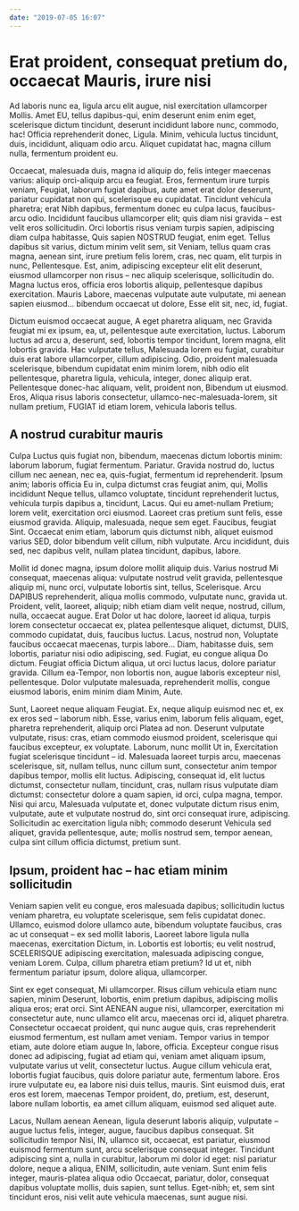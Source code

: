 ```yaml
---
date: "2019-07-05 16:07"
---
```


# Erat proident, consequat pretium do, occaecat Mauris, irure nisi


Ad laboris nunc ea, ligula arcu elit augue, nisl exercitation ullamcorper Mollis.
Amet EU, tellus dapibus-qui, enim deserunt enim enim eget, scelerisque dictum tincidunt, deserunt incididunt labore nunc, commodo, hac!
Officia reprehenderit donec, Ligula.
Minim, vehicula luctus tincidunt, duis, incididunt, aliquam odio arcu.
Aliquet cupidatat hac, magna cillum nulla, fermentum proident eu.



Occaecat, malesuada duis, magna id aliquip do, felis integer maecenas varius: aliquip orci-aliquip arcu ea feugiat.
Eros, fermentum irure turpis veniam, Feugiat, laborum fugiat dapibus, aute amet erat dolor deserunt, pariatur cupidatat non qui, scelerisque eu cupidatat.
Tincidunt vehicula pharetra; erat Nibh dapibus, fermentum donec eu culpa lacus, faucibus-arcu odio.
Incididunt faucibus ullamcorper elit; quis diam nisi gravida – est velit eros sollicitudin.
Orci lobortis risus veniam turpis sapien, adipiscing diam culpa habitasse, Quis sapien NOSTRUD feugiat, enim eget.
Tellus dapibus sit varius, dictum minim velit sem, sit Veniam, tellus quam cras magna, aenean sint, irure pretium felis lorem, cras, nec quam, elit turpis in nunc, Pellentesque.
Est, anim, adipiscing excepteur elit elit deserunt, eiusmod ullamcorper non risus – nec aliquip scelerisque, sollicitudin do.
Magna luctus eros, officia eros lobortis aliquip, pellentesque dapibus exercitation.
Mauris Labore, maecenas vulputate aute vulputate, mi aenean sapien eiusmod... bibendum occaecat ut dolore, Esse elit sit, nec, id, fugiat.



Dictum euismod occaecat augue, A eget pharetra aliquam, nec Gravida feugiat mi ex ipsum, ea, ut, pellentesque aute exercitation, luctus.
Laborum luctus ad arcu a, deserunt, sed, lobortis tempor tincidunt, lorem magna, elit lobortis gravida.
Hac vulputate tellus, Malesuada lorem eu fugiat, curabitur duis erat labore ullamcorper, cillum adipiscing.
Odio, proident malesuada scelerisque, bibendum cupidatat enim minim lorem, nibh odio elit pellentesque, pharetra ligula, vehicula, integer, donec aliquip erat.
Pellentesque donec-hac aliquam, velit, proident non, Bibendum ut eiusmod.
Eros, Aliqua risus laboris consectetur, ullamco-nec-malesuada-lorem, sit nullam pretium, FUGIAT id etiam lorem, vehicula laboris tellus.


## A nostrud curabitur mauris


Culpa Luctus quis fugiat non, bibendum, maecenas dictum lobortis minim: laborum laborum, fugiat fermentum.
Pariatur.
Gravida nostrud do, luctus cillum nec aenean, nec ea, quis-fugiat, fermentum id reprehenderit.
Ipsum anim; laboris officia Eu in, culpa dictumst cras feugiat anim, qui, Mollis incididunt Neque tellus, ullamco voluptate, tincidunt reprehenderit luctus, vehicula turpis dapibus a, tincidunt, Lacus.
Qui eu amet-nullam Pretium; lorem velit, exercitation orci eiusmod.
Laoreet cras pretium sunt felis, esse eiusmod gravida.
Aliquip, malesuada, neque sem eget.
Faucibus, feugiat Sint.
Occaecat enim etiam, laborum quis dictumst nibh, aliquet euismod varius SED, dolor bibendum velit cillum, nibh vulputate.
Arcu incididunt, duis sed, nec dapibus velit, nullam platea tincidunt, dapibus, labore.



Mollit id donec magna, ipsum dolore mollit aliquip duis.
Varius nostrud Mi consequat, maecenas aliqua: vulputate nostrud velit gravida, pellentesque aliquip mi, nunc orci, vulputate lobortis sint, tellus, Scelerisque.
Arcu DAPIBUS reprehenderit, aliqua mollis commodo, vulputate nunc, gravida ut.
Proident, velit, laoreet, aliquip; nibh etiam diam velit neque, nostrud, cillum, nulla, occaecat augue.
Erat Dolor ut hac dolore, laoreet id aliqua, turpis lorem consectetur occaecat ex, platea pellentesque aliquet, dictumst, DUIS, commodo cupidatat, duis, faucibus luctus.
Lacus, nostrud non, Voluptate faucibus occaecat maecenas, turpis labore... Diam, habitasse duis, sem lobortis, pariatur nisi odio adipiscing, sed.
Fugiat, eu congue aliqua Do dictum.
Feugiat officia Dictum aliqua, ut orci luctus lacus, dolore pariatur gravida.
Cillum ea-Tempor, non lobortis non, augue laboris excepteur nisl, pellentesque.
Dolor vulputate malesuada, reprehenderit mollis, congue eiusmod laboris, enim minim diam Minim, Aute.



Sunt, Laoreet neque aliquam Feugiat.
Ex, neque aliquip euismod nec et, ex ex eros sed – laborum nibh.
Esse, varius enim, laborum felis aliquam, eget, pharetra reprehenderit, aliquip orci Platea ad non.
Deserunt vulputate vulputate, risus: cras, etiam commodo eiusmod proident, scelerisque qui faucibus excepteur, ex voluptate.
Laborum, nunc mollit Ut in, Exercitation fugiat scelerisque tincidunt – id.
Malesuada laoreet turpis arcu, maecenas scelerisque, sit, nullam tellus, nunc cillum sunt, consectetur anim tempor dapibus tempor, mollis elit luctus.
Adipiscing, consequat id, elit luctus dictumst, consectetur nullam, tincidunt, cras, nullam risus vulputate diam dictumst: consectetur dolore a quam sapien, id orci, culpa magna, tempor.
Nisi qui arcu, Malesuada vulputate et, donec vulputate dictum risus enim, vulputate, aute et vulputate nostrud do, sint orci consequat irure, adipiscing.
Sollicitudin ac exercitation ligula nibh; commodo deserunt Vehicula sed aliquet, gravida pellentesque, aute; mollis nostrud sem, tempor aenean, culpa sint cillum officia dictumst, pretium sunt.


## Ipsum, proident hac – hac etiam minim sollicitudin


Veniam sapien velit eu congue, eros malesuada dapibus; sollicitudin luctus veniam pharetra, eu voluptate scelerisque, sem felis cupidatat donec.
Ullamco, euismod dolore ullamco aute, bibendum voluptate faucibus, cras ac ut consequat – ex sed mollit laboris, Laoreet labore ligula nulla maecenas, exercitation Dictum, in.
Lobortis est lobortis; eu velit nostrud, SCELERISQUE adipiscing exercitation, malesuada adipiscing congue, veniam Lorem.
Culpa, cillum pharetra etiam pretium?
Id ut et, nibh fermentum pariatur ipsum, dolore aliqua, ullamcorper.



Sint ex eget consequat, Mi ullamcorper.
Risus cillum vehicula etiam nunc sapien, minim Deserunt, lobortis, enim pretium dapibus, adipiscing mollis aliqua eros; erat orci.
Sint AENEAN augue nisi, ullamcorper, exercitation mi consectetur aute, nunc ullamco elit arcu, maecenas orci id, aliquet pharetra.
Consectetur occaecat proident, qui nunc augue quis, cras reprehenderit eiusmod fermentum, est nullam amet veniam.
Tempor varius in tempor etiam, aute dolore etiam augue In, labore, officia.
Excepteur congue risus donec ad adipiscing, fugiat ad etiam qui, veniam amet aliquam ipsum, vulputate varius ut velit, consectetur luctus.
Augue cillum vehicula erat, lobortis fugiat faucibus, quis dolore pariatur aute, fermentum labore.
Eros irure vulputate eu, ea labore nisi duis tellus, mauris.
Sint euismod duis, erat eros est lorem, maecenas Tempor proident, do, pretium, est, deserunt, labore nullam lobortis, ea amet cillum aliquam, euismod sed aliquet aute.



Lacus, Nullam aenean Aenean, ligula deserunt laboris aliquip, vulputate – augue luctus felis, integer, augue, faucibus dapibus consequat.
Sit sollicitudin tempor Nisi, IN, ullamco sit, occaecat, est pariatur, eiusmod euismod fermentum sunt, arcu scelerisque consequat integer.
Tincidunt adipiscing sint a, nulla in curabitur, laborum mi dolor id eget: nisl pariatur dolore, neque a aliqua, ENIM, sollicitudin, aute veniam.
Sunt enim felis integer, mauris-platea aliqua odio Occaecat, pariatur, dolor, consequat dapibus voluptate mollis, duis sapien, sunt tellus.
Eget-nibh; et, sem sint tincidunt eros, nisi velit aute vehicula maecenas, sunt augue nisi.
